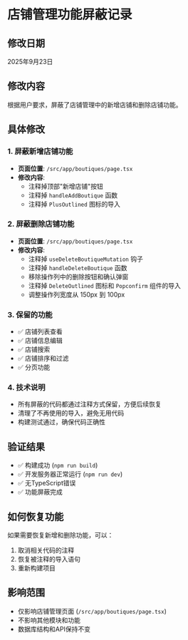 # 店铺管理功能屏蔽记录

## 修改日期
2025年9月23日

## 修改内容
根据用户要求，屏蔽了店铺管理中的新增店铺和删除店铺功能。

## 具体修改

### 1. 屏蔽新增店铺功能
- **页面位置**: `/src/app/boutiques/page.tsx`
- **修改内容**:
  - 注释掉顶部"新增店铺"按钮
  - 注释掉 `handleAddBoutique` 函数
  - 注释掉 `PlusOutlined` 图标的导入

### 2. 屏蔽删除店铺功能
- **页面位置**: `/src/app/boutiques/page.tsx`
- **修改内容**:
  - 注释掉 `useDeleteBoutiqueMutation` 钩子
  - 注释掉 `handleDeleteBoutique` 函数
  - 移除操作列中的删除按钮和确认弹窗
  - 注释掉 `DeleteOutlined` 图标和 `Popconfirm` 组件的导入
  - 调整操作列宽度从 150px 到 100px

### 3. 保留的功能
- ✅ 店铺列表查看
- ✅ 店铺信息编辑
- ✅ 店铺搜索
- ✅ 店铺排序和过滤
- ✅ 分页功能

### 4. 技术说明
- 所有屏蔽的代码都通过注释方式保留，方便后续恢复
- 清理了不再使用的导入，避免无用代码
- 构建测试通过，确保代码正确性

## 验证结果
- ✅ 构建成功 (`npm run build`)
- ✅ 开发服务器正常运行 (`npm run dev`)
- ✅ 无TypeScript错误
- ✅ 功能屏蔽完成

## 如何恢复功能
如果需要恢复新增和删除功能，可以：
1. 取消相关代码的注释
2. 恢复被注释的导入语句
3. 重新构建项目

## 影响范围
- 仅影响店铺管理页面 (`/src/app/boutiques/page.tsx`)
- 不影响其他模块和功能
- 数据库结构和API保持不变